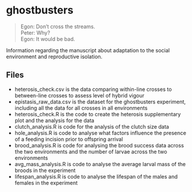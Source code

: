 # ghostbusters

>Egon: Don’t cross the streams.  
>Peter: Why?  
>Egon: It would be bad.

Information regarding the manuscript about adaptation to the social environment and reproductive isolation.

## Files
- heterosis_check.csv is the data comparing within-line crosses to between-line crosses to assess level of hybrid vigour
- epistasis_raw_data.csv is the dataset for the ghostbusters experiment, including all the data for all crosses in all environments
- heterosis_check.R is the code to create the heterosis supplementary plot and the analysis for the data
- clutch_analysis.R is code for the analysis of the clutch size data
- hole_analysis.R is code to analyse what factors influence the presence of a feeding incision prior to offspring arrival
- brood_analysis.R is code for analysing the brood success data across the two environments and the number of larvae across the two environments
- avg_mass_analysis.R is code to analyse the average larval mass of the broods in the experiment
- lifespan_analysis.R is code to analyse the lifespan of the males and females in the experiment
